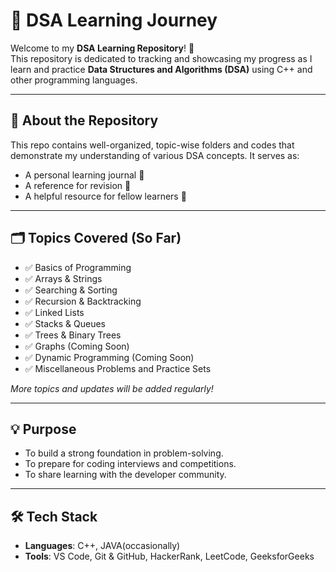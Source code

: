# 📘 DSA Learning Journey

Welcome to my **DSA Learning Repository**! 🚀  
This repository is dedicated to tracking and showcasing my progress as I learn and practice **Data Structures and Algorithms (DSA)** using C++ and other programming languages.

---

## 📌 About the Repository

This repo contains well-organized, topic-wise folders and codes that demonstrate my understanding of various DSA concepts. It serves as:

- A personal learning journal 🧠
- A reference for revision 🔁
- A helpful resource for fellow learners 👥

---

## 🗂️ Topics Covered (So Far)

- ✅ Basics of Programming
- ✅ Arrays & Strings
- ✅ Searching & Sorting
- ✅ Recursion & Backtracking
- ✅ Linked Lists
- ✅ Stacks & Queues
- ✅ Trees & Binary Trees
- ✅ Graphs (Coming Soon)
- ✅ Dynamic Programming (Coming Soon)
- ✅ Miscellaneous Problems and Practice Sets

*More topics and updates will be added regularly!*

---

## 💡 Purpose

- To build a strong foundation in problem-solving.
- To prepare for coding interviews and competitions.
- To share learning with the developer community.

---

## 🛠️ Tech Stack

- **Languages**: C++, JAVA(occasionally)
- **Tools**: VS Code, Git & GitHub, HackerRank, LeetCode, GeeksforGeeks

